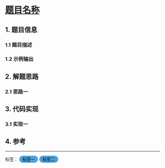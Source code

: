 # [题目名称](url)

## 1. 题目信息

### 1.1 题目描述

### 1.2 示例输出

## 2. 解题思路

### 2.1 思路一

## 3. 代码实现

### 3.1 实现一

## 4. 参考

---

<div>
标签：
<button disabled style="border: 1px solid #4AA3DF; border-radius: 50px; color: black; background: #4AA3DF;">&nbsp;标签一&nbsp;</button>
<button disabled style="border: 1px solid #4AA3DF; border-radius: 50px; color: black; background: #4AA3DF;">&nbsp;标签二&nbsp;</button>
</div>
